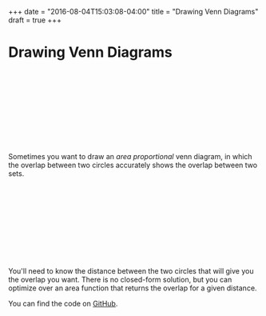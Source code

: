 +++
date = "2016-08-04T15:03:08-04:00"
title = "Drawing Venn Diagrams"
draft = true
+++

# Drawing Venn Diagrams

<svg id='drawing-venn-diagrams-1' class='block'>
	<defs>
    <linearGradient id="drawing-venn-diagrams-grad-c1" x1="0%" y1="0%" x2="0%" y2="100%">
      <stop offset="0%" stop-color="#E84D4D" />
      <stop offset="100%" stop-color="#F8A2FF" />
    </linearGradient>
    <linearGradient id="drawing-venn-diagrams-grad-c2" x1="0%" y1="0%" x2="0%" y2="100%">
      <stop offset="0%" stop-color="#4D6DE8" />
      <stop offset="100%" stop-color="#A2FFFF" />
    </linearGradient>
    <linearGradient id="drawing-venn-diagrams-grad-overlap" x1="0%" y1="0%" x2="0%" y2="100%">
      <stop offset="0%" stop-color="#FFE21E" />
      <stop offset="100%" stop-color="#E1D46F" />
    </linearGradient>
  </defs>
</svg>

Sometimes you want to draw an _area proportional_ venn diagram, in which the overlap between two circles accurately shows the overlap between two sets. 

<svg id='drawing-venn-diagrams-2' class='block'></svg>

You'll need to know the distance between the two circles that will give you the overlap you want. There is no closed-form solution, but you can optimize over an area function that returns the overlap for a given distance. 

You can find the code on [GitHub](-).

<script src='venn-diagrams/script.js'></script>


